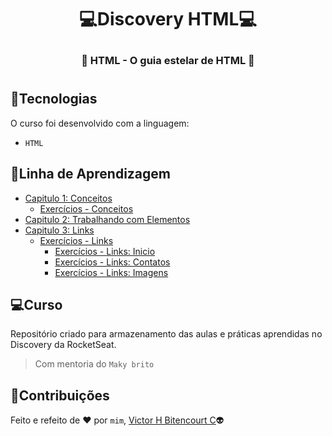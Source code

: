 # <p align="center">:computer:Discovery HTML:computer:</p>
### <p align="center">:speech_balloon: HTML - O guia estelar de HTML :speech_balloon:</p> 
#
## :balloon:Tecnologias
O curso foi desenvolvido com a linguagem:
- ``HTML``

## :memo:Linha de Aprendizagem
- [Capitulo 1: Conceitos](https://github.com/vhbitencourtc/Discovery_HTML/blob/main/conceitos.html)
  - [Exercícios - Conceitos](https://github.com/vhbitencourtc/Discovery_HTML/blob/main/ex_conceitos.html)
- [Capitulo 2: Trabalhando com Elementos](https://github.com/vhbitencourtc/Discovery_HTML/blob/main/workelements.html)
- [Capitulo 3: Links](https://github.com/vhbitencourtc/Discovery_HTML/blob/main/links.html)
  - [Exercícios - Links](https://github.com/vhbitencourtc/Discovery_HTML/blob/main/ex_links_index.html)  
    - [Exercícios - Links: Inicio](https://github.com/vhbitencourtc/Discovery_HTML/blob/main/ex_links_index.html)
    - [Exercícios - Links: Contatos](https://github.com/vhbitencourtc/Discovery_HTML/blob/main/ex_links_contact.html)
    - [Exercícios - Links: Imagens](https://github.com/vhbitencourtc/Discovery_HTML/blob/main/ex_links_files/ex_links_images.html)

## :computer:Curso
Repositório criado para armazenamento das aulas e práticas aprendidas no Discovery da RocketSeat.
> Com mentoria do `Maky brito`

## 📝Contribuições
Feito e refeito de :heart: por `mim`, [Victor H Bitencourt C](https://github.com/vhbitencourtc/):alien:
